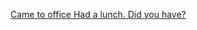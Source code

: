 
<a href="https://api.whatsapp.com/send?phone=+14438701456&text=Came to Office"> Came to office </a>
<a href="https://api.whatsapp.com/send?phone=+14438701456&text=Had lunch.Did you have?"> Had a lunch. Did you have? </a>


